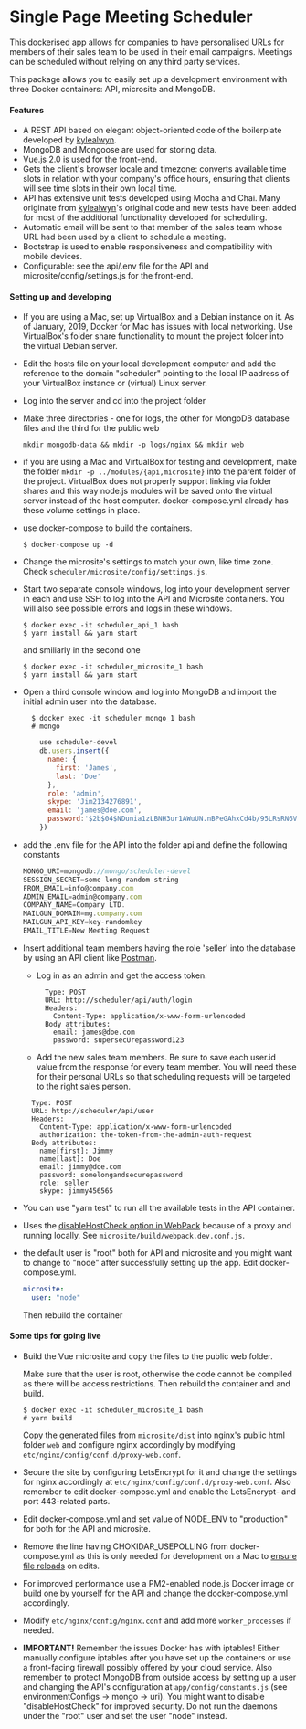 # Single Page Meeting Scheduler

This dockerised app allows for companies to have personalised URLs for members of their sales team to be used in their email campaigns. Meetings can be scheduled without relying on any third party services.

This package allows you to easily set up a development environment with three Docker containers: API, microsite and MongoDB.

#### Features
* A REST API based on elegant object-oriented code of the boilerplate developed by <a href="https://github.com/kylealwyn/node-rest-api-boilerplate">kylealwyn</a>.
* MongoDB and Mongoose are used for storing data.
* Vue.js 2.0 is used for the front-end.
* Gets the client's browser locale and timezone: converts available time slots in relation with your company's office hours, ensuring that clients will see time slots in their own local time.
* API has extensive unit tests developed using Mocha and Chai. Many originate
  from <a href="https://github.com/kylealwyn/node-rest-api-boilerplate">kylealwyn</a>'s original code and new tests have been added for most of the additional functionality developed for scheduling.
* Automatic email will be sent to that member of the sales team whose URL had been used by a client to schedule a meeting.
* Bootstrap is used to enable responsiveness and compatibility with mobile devices.
* Configurable: see the api/.env file for the API and microsite/config/settings.js for the front-end.

#### Setting up and developing
- If you are using a Mac, set up VirtualBox and a Debian instance on it. As of January, 2019, Docker for Mac has issues with local networking. Use VirtualBox's folder share functionality to mount the project folder into the virtual Debian server.
- Edit the hosts file on your local development computer and add the reference to the domain "scheduler" pointing to the local IP aadress of your VirtualBox instance or (virtual) Linux server.
- Log into the server and cd into the project folder
- Make three directories - one for logs, the other for MongoDB database files and the third for the public web
  ```console
  mkdir mongodb-data && mkdir -p logs/nginx && mkdir web
  ```
- if you are using a Mac and VirtualBox for testing and development, make the folder ```mkdir -p ../modules/{api,microsite}``` into the parent folder of the project. VirtualBox does not properly support linking via folder shares and this way node.js modules will be saved onto the virtual server instead of the host computer. docker-compose.yml already has these volume settings in place.
- use docker-compose to build the containers.

  ```$ docker-compose up -d```

- Change the microsite's settings to match your own, like time zone. Check ```scheduler/microsite/config/settings.js```.
- Start two separate console windows, log into your development server in each and use SSH to log into the API and Microsite containers. You will also see possible errors and logs in these windows.

  ```console
  $ docker exec -it scheduler_api_1 bash
  $ yarn install && yarn start
  ```

  and smiliarly in the second one

  ```console
  $ docker exec -it scheduler_microsite_1 bash
  $ yarn install && yarn start
  ```

- Open a third console window and log into MongoDB and import the initial admin user into the database.

  ```console
    $ docker exec -it scheduler_mongo_1 bash
    # mongo
  ```
  ```javascript
      use scheduler-devel
      db.users.insert({
        name: {
          first: 'James',
          last: 'Doe'
        },
        role: 'admin',
        skype: 'Jim2134276891',
        email: 'james@doe.com',
        password:'$2b$04$NDunia1zLBNH3ur1AWuUN.nBPeGAhxCd4b/95LRsRN6VvKq9y6fzK'
      })
  ```  
- add the .env file for the API into the folder api and define the following constants
  ```javascript
  MONGO_URI=mongodb://mongo/scheduler-devel
  SESSION_SECRET=some-long-random-string
  FROM_EMAIL=info@company.com
  ADMIN_EMAIL=admin@company.com
  COMPANY_NAME=Company LTD.
  MAILGUN_DOMAIN=mg.company.com
  MAILGUN_API_KEY=key-randomkey
  EMAIL_TITLE=New Meeting Request
  ```
- Insert additional team members having the role 'seller' into the database by using an API client like <a href="https://www.getpostman.com/" target="_blank">Postman</a>.
  * Log in as an admin and get the access token.
    ```
      Type: POST
      URL: http://scheduler/api/auth/login
      Headers:
        Content-Type: application/x-www-form-urlencoded
      Body attributes:
        email: james@doe.com
        password: supersecUrepassword123
    ```
   * Add the new sales team members. Be sure to save each user.id value from the response for every team member. You will need these for their personal URLs so that scheduling requests will be targeted to the right sales person.
    ```
      Type: POST
      URL: http://scheduler/api/user
      Headers:
        Content-Type: application/x-www-form-urlencoded
        authorization: the-token-from-the-admin-auth-request
      Body attributes:
        name[first]: Jimmy
        name[last]: Doe
        email: jimmy@doe.com
        password: somelongandsecurepassword
        role: seller
        skype: jimmy456565
    ```
- You can use "yarn test" to run all the available tests in the API container.
- Uses the <a href="https://github.com/webpack/webpack-dev-server/issues/882" target="_blank">disableHostCheck option in WebPack</a> because of a proxy and running locally. See ```microsite/build/webpack.dev.conf.js```.
- the default user is "root" both for API and microsite and you might want to change to "node" after successfully setting up the app. Edit docker-compose.yml.
    ```yml
    microsite:
      user: "node"
    ```
    Then rebuild the container

#### Some tips for going live
- Build the Vue microsite and copy the files to the public web folder.

  Make sure that the user is root, otherwise the code cannot be compiled as there will be access restrictions.
  Then rebuild the container and and build.

  ```console
  $ docker exec -it scheduler_microsite_1 bash
  # yarn build
  ```
  Copy the generated files from ```microsite/dist``` into nginx's public html folder ```web``` and configure nginx accordingly by modifying ```etc/nginx/config/conf.d/proxy-web.conf```.

- Secure the site by configuring LetsEncrypt for it and change the settings for nginx accordingly at ```etc/nginx/config/conf.d/proxy-web.conf```. Also remember to edit docker-compose.yml and enable the LetsEncrypt- and port 443-related parts.

- Edit docker-compose.yml and set value of NODE_ENV to "production" for both for the API and microsite.

- Remove the line having CHOKIDAR_USEPOLLING from docker-compose.yml as this is only needed for development on a Mac to <a href="https://tw.saowen.com/a/097837fac94163680f564644296e67b5d38ad9e98e36fae3f55b1bac7e68c07b" target="_blank">ensure file reloads</a> on edits.

- For improved performance use a PM2-enabled node.js Docker image or build one by yourself for the API and change the docker-compose.yml accordingly.

- Modify ```etc/nginx/config/nginx.conf``` and add more ```worker_processes``` if needed.

- <b>IMPORTANT!</b> Remember the issues Docker has with iptables! Either manually configure iptables after you have set up the containers or use a front-facing firewall possibly offered by your cloud service. Also remember to protect MongoDB from outside access by setting up a user and changing the API's configuration at ```app/config/constants.js``` (see environmentConfigs ->
mongo -> uri). You might want to disable "disableHostCheck" for improved security. Do not run the daemons under the "root" user and set the user "node" instead.

